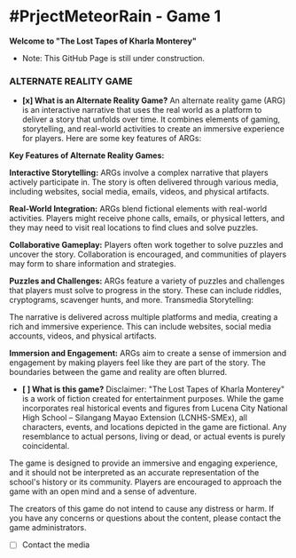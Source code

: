 # **#PrjectMeteorRain - Game 1**
**Welcome to "The Lost Tapes of Kharla Monterey"**
- Note: This GitHub Page is still under construction.
### ALTERNATE REALITY GAME
- **[x] What is an Alternate Reality Game?**
  An alternate reality game (ARG) is an interactive narrative that uses the real world as a platform to deliver a story that unfolds over time. It combines elements of gaming, storytelling, and real-world activities to create an immersive experience for players. Here are some key features of ARGs:

**Key Features of Alternate Reality Games:**

**Interactive Storytelling:**
ARGs involve a complex narrative that players actively participate in. The story is often delivered through various media, including websites, social media, emails, videos, and physical artifacts.

**Real-World Integration:**
ARGs blend fictional elements with real-world activities. Players might receive phone calls, emails, or physical letters, and they may need to visit real locations to find clues and solve puzzles.

**Collaborative Gameplay:**
Players often work together to solve puzzles and uncover the story. Collaboration is encouraged, and communities of players may form to share information and strategies.

**Puzzles and Challenges:**
ARGs feature a variety of puzzles and challenges that players must solve to progress in the story. These can include riddles, cryptograms, scavenger hunts, and more.
Transmedia Storytelling:

The narrative is delivered across multiple platforms and media, creating a rich and immersive experience. This can include websites, social media accounts, videos, and physical artifacts.

**Immersion and Engagement:**
ARGs aim to create a sense of immersion and engagement by making players feel like they are part of the story. The boundaries between the game and reality are often blurred.

- **[ ] What is this game?**
      Disclaimer:
      "The Lost Tapes of Kharla Monterey" is a work of fiction created for entertainment purposes. While the game incorporates real historical events and figures from 	Lucena City National High School – Silangang Mayao Extension (LCNHS-SMEx), all characters, events, and locations depicted in the game are fictional. Any resemblance to actual persons, living or dead, or actual events is purely coincidental.

The game is designed to provide an immersive and engaging experience, and it should not be interpreted as an accurate representation of the school's history or its community. Players are encouraged to approach the game with an open mind and a sense of adventure.

The creators of this game do not intend to cause any distress or harm. If you have any concerns or questions about the content, please contact the game administrators.

- [ ] Contact the media
